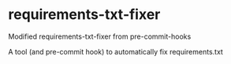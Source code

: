 # requirements-txt-fixer

Modified requirements-txt-fixer from pre-commit-hooks

A tool (and pre-commit hook) to automatically fix requirements.txt
